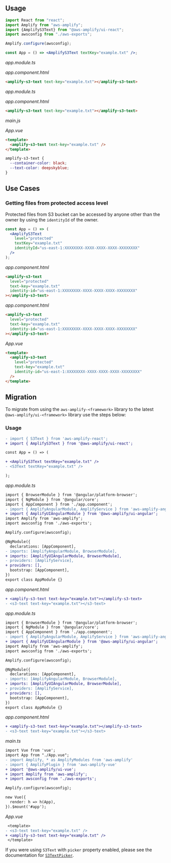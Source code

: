 <inline-fragment src="~/ui/fragments/web/installation.md"></inline-fragment>

## Usage

<docs-filter framework="react">

```jsx
import React from "react";
import Amplify from "aws-amplify";
import {AmplifyS3Text} from "@aws-amplify/ui-react";
import awsconfig from "./aws-exports";

Amplify.configure(awsconfig);

const App = () => <AmplifyS3Text textKey="example.txt" />;
```

</docs-filter>

<docs-filter framework="angular">

_app.module.ts_

<inline-fragment src="~/ui/fragments/angular/configure-module.md"></inline-fragment>

_app.component.html_

```html
<amplify-s3-text text-key="example.txt"></amplify-s3-text>
```

</docs-filter>

<docs-filter framework="ionic">

_app.module.ts_

<inline-fragment src="~/ui/fragments/angular/configure-module.md"></inline-fragment>

_app.component.html_

```html
<amplify-s3-text text-key="example.txt"></amplify-s3-text>
```

</docs-filter>

<docs-filter framework="vue">

_main.js_

<inline-fragment src="~/ui/fragments/vue/configure-app.md"></inline-fragment>

_App.vue_

```html
<template>
  <amplify-s3-text text-key="example.txt" />
</template>
```

</docs-filter>

<ui-component-props tag="amplify-s3-text" prop-type="attr" use-table-headers></ui-component-props>

<ui-component-props tag="amplify-s3-text" prop-type="css" use-table-headers></ui-component-props>

```css
amplify-s3-text {
  --container-color: black;
  --text-color: deepskyblue;
}
```

## Use Cases

### Getting files from protected access level

Protected files from S3 bucket can be accessed by anyone other than the owner by using the `identityId` of the owner.

<docs-filter framework="react">

```jsx
const App = () => (
  <AmplifyS3Text
    level="protected"
    textKey="example.txt"
    identityId="us-east-1:XXXXXXXX-XXXX-XXXX-XXXX-XXXXXXXX"
  />
);
```

</docs-filter>

<docs-filter framework="angular">

_app.component.html_

```html
<amplify-s3-text
  level="protected"
  text-key="example.txt"
  identity-id="us-east-1:XXXXXXXX-XXXX-XXXX-XXXX-XXXXXXXX"
></amplify-s3-text>
```

</docs-filter>

<docs-filter framework="ionic">

_app.component.html_

```html
<amplify-s3-text
  level="protected"
  text-key="example.txt"
  identity-id="us-east-1:XXXXXXXX-XXXX-XXXX-XXXX-XXXXXXXX"
></amplify-s3-text>
```

</docs-filter>

<docs-filter framework="vue">

_App.vue_

```html
<template>
  <amplify-s3-text
    level="protected"
    text-key="example.txt"
    identity-id="us-east-1:XXXXXXXX-XXXX-XXXX-XXXX-XXXXXXXX"
  />
</template>
```

</docs-filter>

## Migration

To migrate from using the `aws-amplify-<framework>` library to the latest `@aws-amplify/ui-<framework>` library use the steps below:

<inline-fragment src="~/ui/storage/fragments/web/installation-diff.md"></inline-fragment>

### Usage

<docs-filter framework="react">

```diff
- import { S3Text } from 'aws-amplify-react';
+ import { AmplifyS3Text } from '@aws-amplify/ui-react';

const App = () => (

+ <AmplifyS3Text textKey="example.txt" />
- <S3Text textKey="example.txt" />

);
```

</docs-filter>

<docs-filter framework="angular">

_app.module.ts_

```diff
import { BrowserModule } from '@angular/platform-browser';
import { NgModule } from '@angular/core';
import { AppComponent } from './app.component';
- import { AmplifyAngularModule, AmplifyService } from 'aws-amplify-angular';
+ import { AmplifyUIAngularModule } from '@aws-amplify/ui-angular';
import Amplify from 'aws-amplify';
import awsconfig from './aws-exports';

Amplify.configure(awsconfig);

@NgModule({
  declarations: [AppComponent],
- imports: [AmplifyAngularModule, BrowserModule],
+ imports: [AmplifyUIAngularModule, BrowserModule],
- providers: [AmplifyService],
+ providers: [],
  bootstrap: [AppComponent],
})
export class AppModule {}
```

_app.component.html_

```diff
+ <amplify-s3-text text-key="example.txt"></amplify-s3-text>
- <s3-text text-key="example.txt"></s3-text>
```

</docs-filter>

<docs-filter framework="ionic">

_app.module.ts_

```diff
import { BrowserModule } from '@angular/platform-browser';
import { NgModule } from '@angular/core';
import { AppComponent } from './app.component';
- import { AmplifyAngularModule, AmplifyService } from 'aws-amplify-angular';
+ import { AmplifyUIAngularModule } from '@aws-amplify/ui-angular';
import Amplify from 'aws-amplify';
import awsconfig from './aws-exports';

Amplify.configure(awsconfig);

@NgModule({
  declarations: [AppComponent],
- imports: [AmplifyAngularModule, BrowserModule],
+ imports: [AmplifyUIAngularModule, BrowserModule],
- providers: [AmplifyService],
+ providers: [],
  bootstrap: [AppComponent],
})
export class AppModule {}
```

_app.component.html_

```diff
+ <amplify-s3-text text-key="example.txt"></amplify-s3-text>
- <s3-text text-key="example.txt"></s3-text>
```

</docs-filter>

<docs-filter framework="vue">

_main.ts_

```diff
import Vue from 'vue';
import App from "./App.vue";
- import Amplify, * as AmplifyModules from 'aws-amplify'
- import { AmplifyPlugin } from 'aws-amplify-vue'
+ import '@aws-amplify/ui-vue';
+ import Amplify from 'aws-amplify';
+ import awsconfig from './aws-exports';

Amplify.configure(awsconfig);

new Vue({
  render: h => h(App),
}).$mount('#app');
```

_App.vue_

```diff
 <template>
- <s3-text text-key="example.txt" />
+ <amplify-s3-text text-key="example.txt" />
 </template>
```

</docs-filter>

If you were using `S3Text` with `picker` property enabled, please see the documentation for [`S3TextPicker`](~/ui/storage/s3-text-picker.md).
